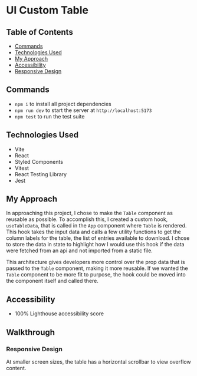 # UI Custom Table

## Table of Contents

- [Commands](#commands)
- [Technologies Used](#technologies-used)
- [My Approach](#my-approach)
- [Accessibility](#accessibility)
- [Responsive Design](#responsive-design)

## Commands

- `npm i` to install all project dependencies
- `npm run dev` to start the server at `http://localhost:5173`
- `npm test` to run the test suite

## Technologies Used

- Vite
- React
- Styled Components
- Vitest
- React Testing Library
- Jest

## My Approach

In approaching this project, I chose to make the `Table` component as reusable as possible. To accomplish this, I created a custom hook, `useTableData`, that is called in the `App` component where `Table` is rendered. This hook takes the input data and calls a few utility functions to get the column labels for the table, the list of entries available to download. I chose to store the data in state to highlight how I would use this hook if the data were fetched from an api and not imported from a static file.

This architecture gives developers more control over the prop data that is passed to the `Table` component, making it more reusable. If we wanted the `Table` component to be more fit to purpose, the hook could be moved into the component itself and called there.

## Accessibility

- 100% Lighthouse accessibility score

## Walkthrough

### Responsive Design

At smaller screen sizes, the table has a horizontal scrollbar to view overflow content.
